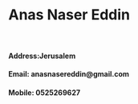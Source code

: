 <html>
  <head>
    <style type="text/css">
      .name1 {text-align:center;text-decoration: underline}
      </style>
  </head>
<body>

<p><strong><h1 class="name" >Anas Naser Eddin</h1></strong></p>
<br>
<h4 style=" text-align: left;">Address:Jerusalem</h4>
<h4 style=" text-align:left;">Email: anasnasereddin@gmail.com</h4>
<h4 style=" text-align:left;">Mobile:  0525269627</h4>
</body>
</html>
